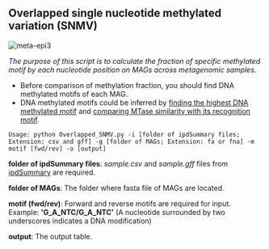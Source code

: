 ## __Overlapped single nucleotide methylated variation (SNMV)__

![meta-epi3](https://user-images.githubusercontent.com/39515472/143435335-04425562-294b-4c47-a949-e67d4add8852.png)

_The purpose of this script is to calculate the fraction of specific methylated motif by each nucleotide position on MAGs across metagenomic samples._

- Before comparison of methylation fraction, you should find DNA methylated motifs of each MAG.
- DNA methylated motifs could be inferred by [finding the highest DNA methylated motif](https://github.com/hoonjeseong/Meta-epigenome_analysis/blob/main/docs/Motif-calculation.md) and [comparing MTase similarity with its recognition motif](https://github.com/hoonjeseong/Meta-epigenome_analysis/blob/main/utils/MTase_REBASE.md).

```
Usage: python Overlapped_SNMV.py -i [folder of ipdSummary files; Extension: csv and gff] -g [folder of MAGs; Extension: fa or fna] -m motif [fwd/rev] -o [output]
```

__folder of ipdSummary files__: _sample.csv_ and _sample.gff_ files from [ipdSummary](https://github.com/hoonjeseong/Meta-epigenome_analysis/blob/main/utils/MTase_REBASE.md) are required.

__folder of MAGs__: The folder where fasta file of MAGs are located. 

__motif (fwd/rev)__: Forward and reverse motifs are required for input. Example: __'G_A_NTC/G_A_NTC'__ (A nucleotide surrounded by two underscores indicates a DNA modification)

__output__: The output table.
